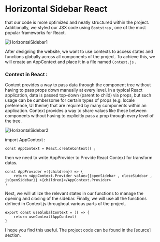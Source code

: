 # Horizontal Sidebar React

that our code is more optimized and neatly structured within the project. Additionally, we styled our JSX code using `Bootstrap` , one of the most popular frameworks for React.

![HorizontalSidebar1](https://github.com/user-attachments/assets/80ea9e1e-34f7-48a8-b5ae-436038925718)

After designing the website, we want to use contexts to access states and functions globally across all components of the project. To achieve this, we will create an AppContext and place it in a file named `Context.js` .

### Context in React : 
Context provides a way to pass data through the component tree without having to pass props down manually at every level.
In a typical React application, data is passed top-down (parent to child) via props, but such usage can be cumbersome for certain types of props (e.g. locale preference, UI theme) that are required by many components within an application. Context provides a way to share values like these between components without having to explicitly pass a prop through every level of the tree.

![HorizontalSidebar2](https://github.com/user-attachments/assets/e744d920-2969-4a2a-bdd5-4fb1e0af3bec)

import AppContext : 
```
const AppContext = React.createContext() ;

```
then we need to write AppProvider to Provide React Context for transform datas.

```
const AppProvider =({children}) => {
    return <AppContext.Provider value={{openSidebar , closeSidebar , isOpenSidebar}} >{children}</AppContext.Provider>
}
```


Next, we will utilize the relevant states in our functions to manage the opening and closing of the sidebar. Finally, we will use all the functions defined in Context.js throughout various parts of the project.

```
export const useGlobalContext = () => {
    return useContext(AppContext)
}
```

I hope you find this useful. The project code can be found in the [source] section.
